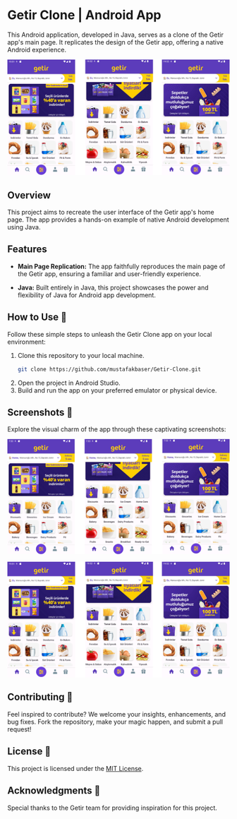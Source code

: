 # Getir Clone | Android App

This Android application, developed in Java, serves as a clone of the Getir app's main page. It replicates the design of the Getir app, offering a native Android experience.

![Screenshot](https://github.com/mustafakbaser/Getir-Clone/blob/master/in-app-screenshots-tr.png)

## Overview

This project aims to recreate the user interface of the Getir app's home page. The app provides a hands-on example of native Android development using Java.

## Features

- **Main Page Replication:** The app faithfully reproduces the main page of the Getir app, ensuring a familiar and user-friendly experience.
  
- **Java:** Built entirely in Java, this project showcases the power and flexibility of Java for Android app development.

## How to Use 🚀

Follow these simple steps to unleash the Getir Clone app on your local environment:

1. Clone this repository to your local machine.
   ```bash
   git clone https://github.com/mustafakbaser/Getir-Clone.git
   ```
2. Open the project in Android Studio.
3. Build and run the app on your preferred emulator or physical device.

## Screenshots 📱

Explore the visual charm of the app through these captivating screenshots:

![Screenshot](https://github.com/mustafakbaser/Getir-Clone/blob/master/in-app-screenshot.png)

![Screenshot](https://github.com/mustafakbaser/Getir-Clone/blob/master/in-app-screenshots-tr.png)

## Contributing 🤝
Feel inspired to contribute? We welcome your insights, enhancements, and bug fixes. Fork the repository, make your magic happen, and submit a pull request!

## License 📜
This project is licensed under the [MIT License](https://github.com/mustafakbaser/Getir-Clone/blob/master/LICENSE).

## Acknowledgments 🙌
Special thanks to the Getir team for providing inspiration for this project.
